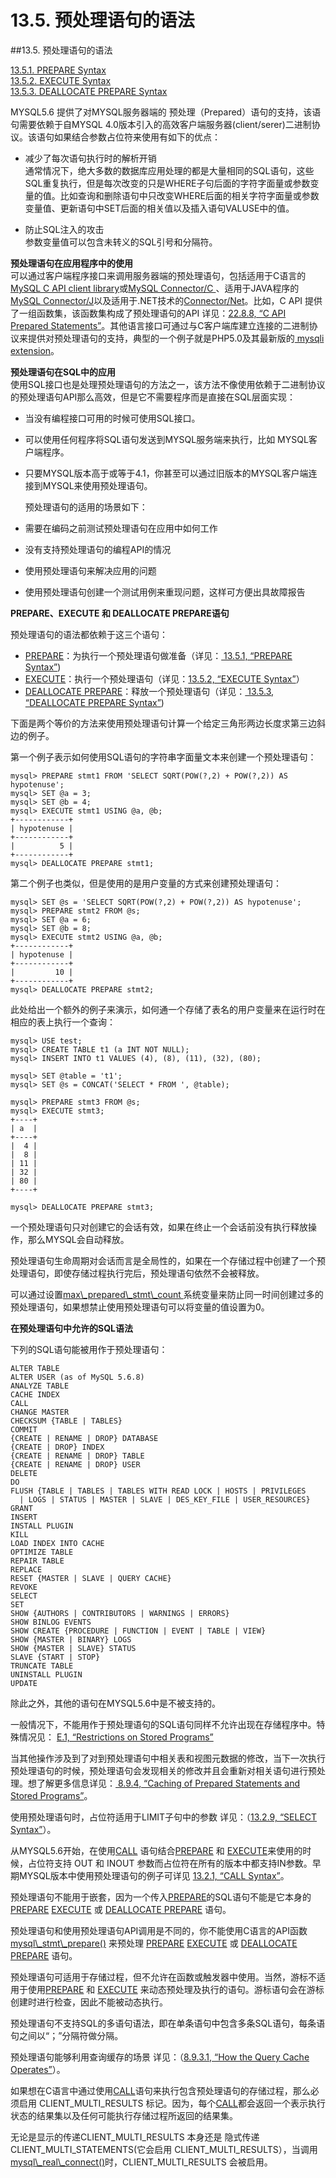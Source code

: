 # 13.5. 预处理语句的语法

##13.5. 预处理语句的语法

[13.5.1. PREPARE Syntax]()  
[13.5.2. EXECUTE Syntax]()  
[13.5.3. DEALLOCATE PREPARE Syntax]()

MYSQL5.6 提供了对MYSQL服务器端的 预处理（Prepared）语句的支持，该语句需要依赖于自MYSQL 4.0版本引入的高效客户端服务器(client/serer)二进制协议。该语句如果结合参数占位符来使用有如下的优点：

* 减少了每次语句执行时的解析开销  
  通常情况下，绝大多数的数据库应用处理的都是大量相同的SQL语句，这些SQL重复执行，但是每次改变的只是WHERE子句后面的字符字面量或参数变量的值。比如查询和删除语句中只改变WHERE后面的相关字符字面量或参数变量值、更新语句中SET后面的相关值以及插入语句VALUSE中的值。

* 防止SQL注入的攻击  
  参数变量值可以包含未转义的SQL引号和分隔符。

__预处理语句在应用程序中的使用__  
可以通过客户端程序接口来调用服务器端的预处理语句，包括适用于C语言的[ MySQL C API client library]()或[MySQL Connector/C ]()、适用于JAVA程序的[MySQL Connector/J]()以及适用于.NET技术的[Connector/Net]()。比如，C API 提供了一组函数集，该函数集构成了预处理语句的API 详见：[22.8.8, “C API Prepared Statements”]()。其他语言接口可通过与C客户端库建立连接的二进制协议来提供对预处理语句的支持，典型的一个例子就是PHP5.0及其最新版的[ mysqli extension]()。

__预处理语句在SQL中的应用__  
使用SQL接口也是处理预处理语句的方法之一，该方法不像使用依赖于二进制协议的预处理语句API那么高效，但是它不需要程序而是直接在SQL层面实现：

* 当没有编程接口可用的时候可使用SQL接口。
* 可以使用任何程序将SQL语句发送到MYSQL服务端来执行，比如 MYSQL客户端程序。
* 只要MYSQL版本高于或等于4.1，你甚至可以通过旧版本的MYSQL客户端连接到MYSQL来使用预处理语句。  
   
    预处理语句的适用的场景如下：  

* 需要在编码之前测试预处理语句在应用中如何工作  
* 没有支持预处理语句的编程API的情况
* 使用预处理语句来解决应用的问题
* 使用预处理语句创建一个测试用例来重现问题，这样可方便出具故障报告

__PREPARE、EXECUTE 和 DEALLOCATE PREPARE语句__  

预处理语句的语法都依赖于这三个语句：

* [PREPARE]()：为执行一个预处理语句做准备（详见：[ 13.5.1, “PREPARE Syntax”]())
* [EXECUTE]()：执行一个预处理语句（详见：[13.5.2, “EXECUTE Syntax”]()）
* [DEALLOCATE PREPARE]()：释放一个预处理语句（详见：[ 13.5.3, “DEALLOCATE PREPARE Syntax”]())

下面是两个等价的方法来使用预处理语句计算一个给定三角形两边长度求第三边斜边的例子。
  
第一个例子表示如何使用SQL语句的字符串字面量文本来创建一个预处理语句：
	
	mysql> PREPARE stmt1 FROM 'SELECT SQRT(POW(?,2) + POW(?,2)) AS hypotenuse';
	mysql> SET @a = 3;
	mysql> SET @b = 4;
	mysql> EXECUTE stmt1 USING @a, @b;
	+------------+
	| hypotenuse |
	+------------+
	|          5 |
	+------------+
	mysql> DEALLOCATE PREPARE stmt1;  

第二个例子也类似，但是使用的是用户变量的方式来创建预处理语句：  

	mysql> SET @s = 'SELECT SQRT(POW(?,2) + POW(?,2)) AS hypotenuse';
	mysql> PREPARE stmt2 FROM @s;
	mysql> SET @a = 6;
	mysql> SET @b = 8;
	mysql> EXECUTE stmt2 USING @a, @b;
	+------------+
	| hypotenuse |
	+------------+
	|         10 |
	+------------+
	mysql> DEALLOCATE PREPARE stmt2;

此处给出一个额外的例子来演示，如何通一个存储了表名的用户变量来在运行时在相应的表上执行一个查询：  

	mysql> USE test;
	mysql> CREATE TABLE t1 (a INT NOT NULL);
	mysql> INSERT INTO t1 VALUES (4), (8), (11), (32), (80);
	
	mysql> SET @table = 't1';
	mysql> SET @s = CONCAT('SELECT * FROM ', @table);
	
	mysql> PREPARE stmt3 FROM @s;
	mysql> EXECUTE stmt3;
	+----+
	| a  |
	+----+
	|  4 |
	|  8 |
	| 11 |
	| 32 |
	| 80 |
	+----+
	
	mysql> DEALLOCATE PREPARE stmt3;

一个预处理语句只对创建它的会话有效，如果在终止一个会话前没有执行释放操作，那么MYSQL会自动释放。

预处理语句生命周期对会话而言是全局性的，如果在一个存储过程中创建了一个预处理语句，即使存储过程执行完后，预处理语句依然不会被释放。

可以通过设置[max\\_prepared\\_stmt\\_count ]()系统变量来防止同一时间创建过多的预处理语句，如果想禁止使用预处理语句可以将变量的值设置为0。

__在预处理语句中允许的SQL语法__  

下列的SQL语句能被用作于预处理语句：

	ALTER TABLE
	ALTER USER (as of MySQL 5.6.8)
	ANALYZE TABLE
	CACHE INDEX
	CALL
	CHANGE MASTER
	CHECKSUM {TABLE | TABLES}
	COMMIT
	{CREATE | RENAME | DROP} DATABASE
	{CREATE | DROP} INDEX
	{CREATE | RENAME | DROP} TABLE
	{CREATE | RENAME | DROP} USER
	DELETE
	DO
	FLUSH {TABLE | TABLES | TABLES WITH READ LOCK | HOSTS | PRIVILEGES
	  | LOGS | STATUS | MASTER | SLAVE | DES_KEY_FILE | USER_RESOURCES}
	GRANT
	INSERT
	INSTALL PLUGIN
	KILL
	LOAD INDEX INTO CACHE
	OPTIMIZE TABLE
	REPAIR TABLE
	REPLACE
	RESET {MASTER | SLAVE | QUERY CACHE}
	REVOKE
	SELECT
	SET
	SHOW {AUTHORS | CONTRIBUTORS | WARNINGS | ERRORS}
	SHOW BINLOG EVENTS
	SHOW CREATE {PROCEDURE | FUNCTION | EVENT | TABLE | VIEW}
	SHOW {MASTER | BINARY} LOGS
	SHOW {MASTER | SLAVE} STATUS
	SLAVE {START | STOP}
	TRUNCATE TABLE
	UNINSTALL PLUGIN
	UPDATE

除此之外，其他的语句在MYSQL5.6中是不被支持的。

一般情况下，不能用作于预处理语句的SQL语句同样不允许出现在存储程序中。特殊情况见： [E.1, “Restrictions on Stored Programs”]()

当其他操作涉及到了对到预处理语句中相关表和视图元数据的修改，当下一次执行预处理语句的时候，预处理语句会发现相关的修改并且会重新对相关语句进行预处理。想了解更多信息详见：[ 8.9.4, “Caching of Prepared Statements and Stored Programs”]()。

使用预处理语句时，占位符适用于LIMIT子句中的参数 详见：（[13.2.9, “SELECT Syntax”]()）。

从MYSQL5.6开始，在使用[CALL]() 语句结合[PREPARE]() 和 [EXECUTE]()来使用的时候，占位符支持 OUT 和 INOUT 参数而占位符在所有的版本中都支持IN参数。早期MYSQL版本中使用预处理语句的例子可详见 [13.2.1, “CALL Syntax”]()。

预处理语句不能用于嵌套，因为一个传入[PREPARE]()的SQL语句不能是它本身的[PREPARE]() [EXECUTE]() 或 [DEALLOCATE PREPARE]() 语句。

预处理语句和使用预处理语句API调用是不同的，你不能使用C语言的API函数 [mysql\\_stmt\\_prepare()]() 来预处理 [PREPARE]() [EXECUTE]() 或 [DEALLOCATE PREPARE]() 语句。

预处理语句可适用于存储过程，但不允许在函数或触发器中使用。当然，游标不适用于使用[PREPARE]() 和 [EXECUTE]() 来动态预处理及执行的语句。游标语句会在游标创建时进行检查，因此不能被动态执行。

预处理语句不支持SQL的多语句语法，即在单条语句中包含多条SQL语句，每条语句之间以“；”分隔符做分隔。

预处理语句能够利用查询缓存的场景 详见：（[8.9.3.1, “How the Query Cache Operates”]()）。

如果想在C语言中通过使用[CALL]()语句来执行包含预处理语句的存储过程，那么必须启用  CLIENT\_MULTI\_RESULTS 标记。因为，每个[CALL]()都会返回一个表示执行状态的结果集以及任何可能执行存储过程所返回的结果集。

无论是显示的传递CLIENT\_MULTI\_RESULTS 本身还是 隐式传递 CLIENT\_MULTI\_STATEMENTS(它会启用 CLIENT\_MULTI\_RESULTS），当调用[mysql\\_real\\_connect()]()时，CLIENT\_MULTI\_RESULTS 会被启用。


